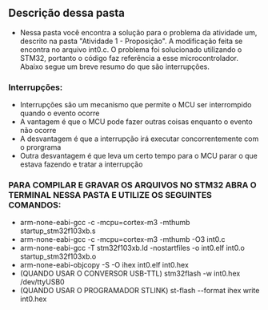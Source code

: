 ##	Descrição dessa pasta


*	Nessa pasta você encontra a solução para o problema da atividade um, 
	descrito na pasta "Atividade 1 - Proposição".
	A modificação feita se encontra no arquivo int0.c.
	O problema foi solucionado utilizando o STM32, portanto o código faz referência a esse microcontrolador.
	Abaixo segue um breve resumo do que são interrupções.
	
	
### Interrupções:

*	Interrupções são um mecanismo que permite o MCU ser interrompido quando o evento ocorre
*	A vantagem é que o MCU pode fazer outras coisas enquanto o evento não ocorre
*	A desvantagem é que a interrupção irá executar concorrentemente com o prorgrama
* 	Outra desvantagem é que leva um certo tempo para o MCU parar o que estava fazendo e tratar a     		interrupção
	


### PARA COMPILAR E GRAVAR OS ARQUIVOS NO STM32 ABRA O TERMINAL NESSA PASTA E UTILIZE OS SEGUINTES COMANDOS:

* arm-none-eabi-gcc -c -mcpu=cortex-m3 -mthumb startup_stm32f103xb.s
* arm-none-eabi-gcc -c -mcpu=cortex-m3 -mthumb -O3 int0.c
* arm-none-eabi-gcc -T stm32f103xb.ld -nostartfiles -o int0.elf int0.o startup_stm32f103xb.o
* arm-none-eabi-objcopy -S -O ihex int0.elf int0.hex
* (QUANDO USAR O CONVERSOR USB-TTL) stm32flash -w int0.hex /dev/ttyUSB0
* (QUANDO USAR O PROGRAMADOR STLINK)   st-flash --format ihex write int0.hex
